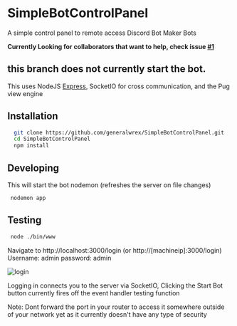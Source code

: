 # SimpleBotControlPanel
A simple control panel to remote access Discord Bot Maker Bots

**Currently Looking for collaborators that want to help, check issue [#1](https://github.com/generalwrex/SimpleBotControlPanel/issues/1)**

 ## this branch does not currently start the bot.

This uses NodeJS [Express](https://expressjs.com/), SocketIO for cross communication, and the Pug view engine

## Installation

```bash
  git clone https://github.com/generalwrex/SimpleBotControlPanel.git
  cd SimpleBotControlPanel
  npm install
```

## Developing
This will start the bot nodemon (refreshes the server on file changes)

```bash
 nodemon app
```

## Testing

```bash
 node ./bin/www
```


Navigate to http://localhost:3000/login (or http://[machineip]:3000/login)
Username: admin
password: admin

![login](https://i.gyazo.com/ed7f636b55d104008c69fb8fe6c9a72d.png)


Logging in connects you to the server via SocketIO, Clicking the Start Bot button currently fires off the event handler testing function

Note: Dont forward the port in your router to access it somewhere outside of your network yet as it currently doesn't have any type of security
